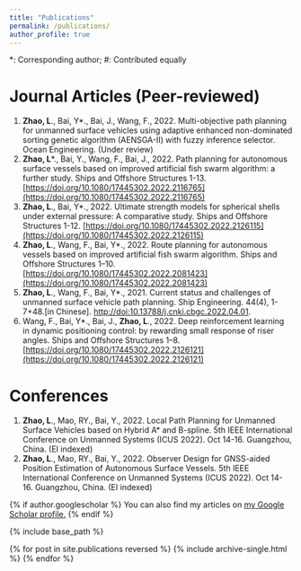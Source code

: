 ```yaml
---
title: "Publications"
permalink: /publications/
author_profile: true
---
```

*: Corresponding author; #: Contributed equally

Journal Articles (Peer-reviewed)
===
1. **Zhao, L**., Bai, Y*., Bai, J., Wang, F., 2022. Multi-objective path planning for unmanned surface vehicles using adaptive enhanced non-dominated sorting genetic algorithm (AENSGA-II) with fuzzy inference selector. Ocean Engineering. (Under review)
2. **Zhao, L***., Bai, Y., Wang, F., Bai, J., 2022. Path planning for autonomous surface vessels based on improved artificial fish swarm algorithm: a further study. Ships and Offshore Structures 1-13. [https://doi.org/10.1080/17445302.2022.2116765](https://doi.org/10.1080/17445302.2022.2116765)
3. **Zhao, L**., Bai, Y*., 2022. Ultimate strength models for spherical shells under external pressure: A comparative study. Ships and Offshore Structures 1-12. [https://doi.org/10.1080/17445302.2022.2126115](https://doi.org/10.1080/17445302.2022.2126115)
4. **Zhao, L**., Wang, F., Bai, Y*., 2022. Route planning for autonomous vessels based on improved artificial fish swarm algorithm. Ships and Offshore Structures 1–10. [https://doi.org/10.1080/17445302.2022.2081423](https://doi.org/10.1080/17445302.2022.2081423)
5. **Zhao, L**., Wang, F., Bai, Y*., 2021. Current status and challenges of unmanned surface vehicle path planning. Ship Engineering. 44(4), 1-7+48.\[in Chinese]. [http://doi:10.13788/j.cnki.cbgc.2022.04.01](http://doi:10.13788/j.cnki.cbgc.2022.04.01).
6.  Wang, F., Bai, Y*., Bai, J., **Zhao, L**., 2022. Deep reinforcement learning in dynamic positioning control: by rewarding small response of riser angles. Ships and Offshore Structures 1–8. [https://doi.org/10.1080/17445302.2022.2126121](https://doi.org/10.1080/17445302.2022.2126121)





Conferences
===
1. **Zhao, L**., Mao, RY., Bai, Y., 2022. Local Path Planning for Unmanned Surface Vehicles based on Hybrid A* and B-spline. 5th IEEE International Conference on Unmanned Systems (ICUS 2022). Oct 14-16. Guangzhou, China. (EI indexed)
2. **Zhao, L**., Mao, RY., Bai, Y., 2022. Observer Design for GNSS-aided Position Estimation of Autonomous Surface Vessels. 5th IEEE International Conference on Unmanned Systems (ICUS 2022). Oct 14-16. Guangzhou, China. (EI indexed)









{% if author.googlescholar %}
  You can also find my articles on <u><a href="{{author.googlescholar}}">my Google Scholar profile</a>.</u>
{% endif %}

{% include base_path %}

{% for post in site.publications reversed %}
  {% include archive-single.html %}
{% endfor %}
